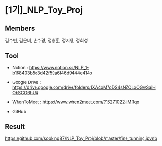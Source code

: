 # [1기]\_NLP_Toy_Proj

## Members

김수빈, 김은비, 손수경, 정승훈, 정지영, 정회성

## Tool

- Notion : <https://www.notion.so/NLP_1-b168403b5e3d42f59a6f46d9444e414b>

- Google Drive : <https://drive.google.com/drive/folders/1XA4xM7oDS4sNZOLxOGwSaiHObSCO6hU4>

- WhenToMeet : <https://www.when2meet.com/?16271022-iMRqx>

- GitHub

## Result

<https://github.com/sooking87/NLP_Toy_Proj/blob/master/fine_tunning.ipynb>
